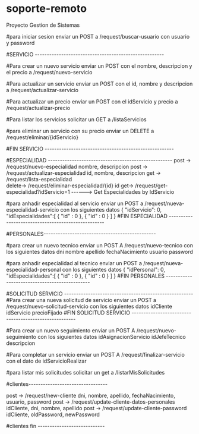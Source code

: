 # soporte-remoto
 Proyecto Gestion de Sistemas


#para iniciar sesion enviar un POST a
/request/buscar-usuario con usuario y password


#SERVICIO ------------------------------------------------------

#Para crear un nuevo servicio enviar un POST
con el nombre, descripcion y el precio a /request/nuevo-servicio

#Para actualizar un servicio enviar un POST
con el id, nombre y descripcion a /request/actualizar-servicio

#Para actualizar un precio enviar un POST 
con el idServicio y precio a /request/actualizar-precio

#Para listar los servicios solicitar un GET a /listaServicios

#para eliminar un servicio con su precio enviar un DELETE a
/request/eliminar/{idServicio}

#FIN SERVICIO ------------------------------------------------------

#ESPECIALIDAD ----------------------------------------------------
post ->      /request/nuevo-especialidad             nombre, descripcion
post ->     /request/actualizar-especialidad        id, nombre, descripcion
get ->      /request/lista-especialidad             
delete->    /request/eliminar-especialidad/{id}     id
get->       /request/get-especialidad?idServicio=1  ------> Get Especialidades by IdServicio

#para anhadir especialidad al servicio enviar un POST a 
/request/nueva-especialidad-servicio con los siguientes datos
{
    "idServicio": 0,
    "idEspecialidades":[
        {
            "id" : 0
        },
        {
            "id" : 0
        }
    ]
}
#FIN ESPECIALIDAD ---------------------------------------------------



#PERSONALES-----------------------------------------------

#para crear un nuevo tecnico enviar un POST A
/request/nuevo-tecnico
con los siguientes datos
dni
nombre
apellido
fechaNacimiento
usuario
password

#para anhadir especialidad al tecnico enviar un POST a 
/request/nueva-especialidad-personal con los siguientes datos
{
    "idPersonal": 0,
    "idEspecialidades":[
        {
            "id" : 0
        },
        {
            "id" : 0
        }
    ]
}
#FIN PERSONALES ----------------------------------------------




#SOLICITUD SERVICIO ------------------------------------------------------
#Para crear una nueva solicitud de servicio enviar un POST a
/request/nuevo-solicitud-servicio con los siguientes datos
        idCliente
        idServicio
        precioFijado
#FIN SOLICITUD SERVICIO ------------------------------------------------------


#Para crear un nuevo seguimiento enviar un POST A
/request/nuevo-seguimiento con los siguientes datos
        idAsignacionServicio
        idJefeTecnico
        descripcion

#Para completar un servicio enviar un POST A
/request/finalizar-servicio con el dato de idServicioRealizar

#para listar mis solicitudes solicitar un get a
/listarMisSolicitudes





#clientes---------------------------------

post -> /request/new-cliente                        dni, nombre, apellido, fechaNacimiento, usuario, password
post -> /request/update-cliente-datos-personales    idCliente, dni, nombre, apellido
post -> /request/update-cliente-password            idCliente, oldPassword, newPassword



#clientes fin ----------------------------